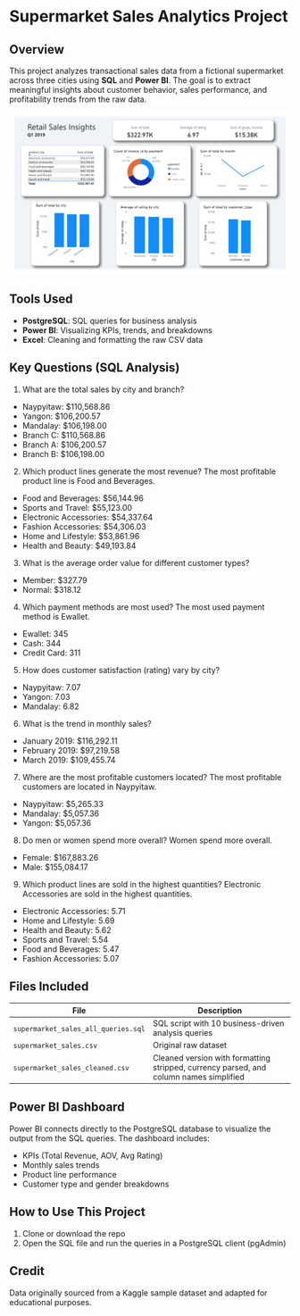 # Supermarket Sales Analytics Project

## Overview

This project analyzes transactional sales data from a fictional supermarket across three cities using **SQL** and **Power BI**. The goal is to extract meaningful insights about customer behavior, sales performance, and profitability trends from the raw data.

![dashboard](download.png)

## Tools Used

- **PostgreSQL**: SQL queries for business analysis
- **Power BI**: Visualizing KPIs, trends, and breakdowns
- **Excel**: Cleaning and formatting the raw CSV data

## Key Questions (SQL Analysis)

1. What are the total sales by city and branch?
- Naypyitaw: $110,568.86
- Yangon: $106,200.57
- Mandalay: $106,198.00
- Branch C: $110,568.86
- Branch A: $106,200.57
- Branch B: $106,198.00
  
2. Which product lines generate the most revenue?
The most profitable product line is Food and Beverages.
- Food and Beverages: $56,144.96
- Sports and Travel: $55,123.00
- Electronic Accessories: $54,337.64
- Fashion Accessories: $54,306.03
- Home and Lifestyle: $53,861.96
- Health and Beauty: $49,193.84
   
3. What is the average order value for different customer types?
- Member: $327.79
- Normal: $318.12
   
4. Which payment methods are most used?
The most used payment method is Ewallet.
- Ewallet: 345
- Cash: 344
- Credit Card: 311
   
5. How does customer satisfaction (rating) vary by city?
- Naypyitaw: 7.07
- Yangon: 7.03
- Mandalay: 6.82
   
6. What is the trend in monthly sales?
- January 2019: $116,292.11
- February 2019: $97,219.58
- March 2019: $109,455.74
    
7. Where are the most profitable customers located?
The most profitable customers are located in Naypyitaw.
- Naypyitaw: $5,265.33
- Mandalay: $5,057.36
- Yangon: $5,057.36
    
8. Do men or women spend more overall?
Women spend more overall.
- Female: $167,883.26
- Male: $155,084.17
    
9. Which product lines are sold in the highest quantities?
Electronic Accessories are sold in the highest quantities.
- Electronic Accessories: 5.71
- Home and Lifestyle: 5.69
- Health and Beauty: 5.62
- Sports and Travel: 5.54
- Food and Beverages: 5.47
- Fashion Accessories: 5.07
    

## Files Included

| File                                         | Description                                                                            |
| -------------------------------------------- | -------------------------------------------------------------------------------------- |
| `supermarket_sales_all_queries.sql`          | SQL script with 10 business-driven analysis queries                                    |
| `supermarket_sales.csv`                      | Original raw dataset                                                                   |
| `supermarket_sales_cleaned.csv` | Cleaned version with formatting stripped, currency parsed, and column names simplified |

## Power BI Dashboard

Power BI connects directly to the PostgreSQL database to visualize the output from the SQL queries. The dashboard includes:

- KPIs (Total Revenue, AOV, Avg Rating)
- Monthly sales trends
- Product line performance
- Customer type and gender breakdowns

## How to Use This Project

1. Clone or download the repo
2. Open the SQL file and run the queries in a PostgreSQL client (pgAdmin)

## Credit

Data originally sourced from a Kaggle sample dataset and adapted for educational purposes.
